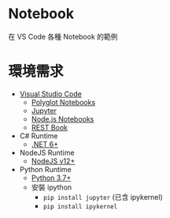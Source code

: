# Notebook 

在 VS Code 各種 Notebook 的範例



# 環境需求

* [Visual Studio Code](https://code.visualstudio.com/download)
    * [Polyglot Notebooks](https://marketplace.visualstudio.com/items?itemName=ms-dotnettools.dotnet-interactive-vscode)
    * [Jupyter](https://marketplace.visualstudio.com/items?itemName=ms-toolsai.jupyter)
    * [Node.js Notebooks](https://marketplace.visualstudio.com/items?itemName=donjayamanne.typescript-notebook)
    * [REST Book](https://marketplace.visualstudio.com/items?itemName=tanhakabir.rest-book)
* C# Runtime
    * [.NET 6+](https://dotnet.microsoft.com/en-us/download/dotnet)
* NodeJS Runtime
    * [NodeJS v12+](https://nodejs.org/en)
* Python Runtime
    * [Python 3.7+](https://www.python.org/downloads/)
    * 安裝 ipython
        * `pip install jupyter` (已含 ipykernel)
        * `pip install ipykernel`



















